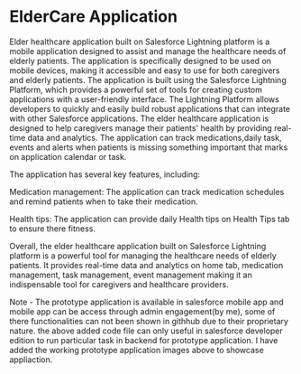 # ElderCare Application
Elder healthcare application built on Salesforce Lightning platform is a mobile application designed to assist and manage the healthcare needs of elderly patients. The application is specifically designed to be used on mobile devices, making it accessible and easy to use for both caregivers and elderly patients.
The application is built using the Salesforce Lightning Platform, which provides a powerful set of tools for creating custom applications with a user-friendly interface. The Lightning Platform allows developers to quickly and easily build robust applications that can integrate with other Salesforce applications.
The elder healthcare application is designed to help caregivers manage their patients' health by providing real-time data and analytics. The application can track medications,daily task, events and alerts when patients is missing something important that marks on application calendar or task.

The application has several key features, including:

Medication management: The application can track medication schedules and remind patients when to take their medication.

Health tips: The application can provide daily Health tips on Health Tips tab to ensure there fitness.

Overall, the elder healthcare application built on Salesforce Lightning platform is a powerful tool for managing the healthcare needs of elderly patients. It provides real-time data and analytics on home tab, medication management, task management, event management making it an indispensable tool for caregivers and healthcare providers.

Note - The prototype application is available in salesforce mobile app and mobile app can be access through admin engagement(by me), some of there functionalities can not been shown in githhub due to their proprietary nature.
the above added code file can only useful in salesforce developer edition to run particular task in backend for prototype application.
I have added the working prototype application images above to showcase appliaction.
